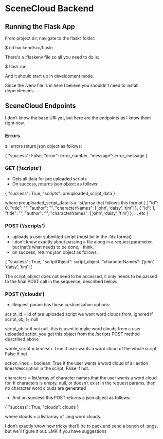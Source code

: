 # SceneCloud Backend

## Running the Flask App

From project dir, navigate to the flaskr folder: 

$ cd backend/src/flaskr

There's a .flaskenv file so all you need to do is:

$ flask run

And it should start up in development mode.

Since the .venv file is in here I believe you shouldn't need to install dependencies.


## SceneCloud Endpoints

I don’t know the base URI yet, but here are the endpoints as I know them right now.

### Errors

all errors return json object as follows: 

{
        "success": False,
        "error": error_number,
        "message": error_message
}



### GET (‘/scripts’)
- Gets all data for pre uploaded scripts
- On success, returns json object as follows:

{
        "success": True,
        "scripts": preuploaded_script_data
}

where preuploaded_script_data is a list/array that follows this format
[
	{
		"id": 0,
        		"title": "",
        		"author": "",
        		"characterNames": [‘john’, ‘daisy’, ‘tim’]
	},
	{
		"id": 1,
        		"title": "",
        		"author": "",
        		"characterNames": [‘john’, ‘daisy’, ‘tim’]
	}, 
		… etc
]



### POST (‘/scripts’)
- uploads a user submitted script (must be in the .fdx format)
- I don’t know exactly about passing a file along in a request parameter, but that’s what needs to be done, I think.
- on success, returns json object as follows:

{
        "success": True,
        "scriptObject": script_object,
        "characterNames": [‘john’, ‘daisy’, ‘tim’]
 }

The script_object does not need to be accessed, it only needs to be passed to the final POST call in the sequence, described below.


### POST (‘/clouds’)
- Request param has these customization options:

script_id = id of pre uploaded script we want word clouds from, ignored if script_obj != null

script_obj = if not null, this is used to make word clouds from a user uploaded script, you get this object from the /scripts POST method described above

whole_script = boolean. True if user wants a word cloud of the whole script, False if not

action_lines = boolean. True if the user wants a word cloud of all action lines/description in the script, False if not.

characters = list/array of character names that the user wants a word cloud for. If characters is empty, null, or doesn’t exist in the request params, then no character word clouds are generated

- And on success this POST returns a json object as follows:

{
        "success": True,
        "clouds": clouds
}

where clouds = a list/array of .png word clouds.

I don’t exactly know how tricky that’ll be to pack and send a bunch of .pngs, but we’ll figure it out. LMK if you have suggestions

